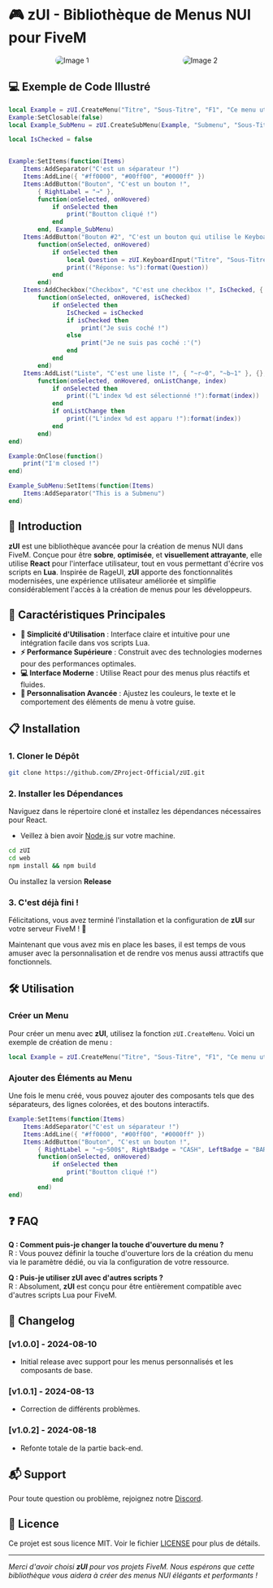 # 🎮 **zUI - Bibliothèque de Menus NUI pour FiveM**

<div style="display: flex; justify-content: space-around;">
    <img src="https://i.imgur.com/mU2HFdM.png" alt="Image 1" style="border-radius: 1.5em"/>
    <img src="https://i.imgur.com/AUC6xgB.png" alt="Image 2" style="border-radius: 1.5em"/>
</div>

## 💻 Exemple de Code Illustré

```lua
local Example = zUI.CreateMenu("Titre", "Sous-Titre", "F1", "Ce menu utilise le zUI.")
Example:SetClosable(false)
local Example_SubMenu = zUI.CreateSubMenu(Example, "Submenu", "Sous-Titre")

local IsChecked = false


Example:SetItems(function(Items)
    Items:AddSeparator("C'est un séparateur !")
    Items:AddLine({ "#ff0000", "#00ff00", "#0000ff" })
    Items:AddButton("Bouton", "C'est un bouton !",
        { RightLabel = "→" },
        function(onSelected, onHovered)
            if onSelected then
                print("Boutton cliqué !")
            end
        end, Example_SubMenu)
    Items:AddButton("Bouton #2", "C'est un bouton qui utilise le KeyboardInput !", { RightBadge = "CLOTHING_ICON_B" },
        function(onSelected, onHovered)
            if onSelected then
                local Question = zUI.KeyboardInput("Titre", "Sous-Titre", "PlaceHolder :)", 15)
                print(("Réponse: %s"):format(Question))
            end
        end)
    Items:AddCheckbox("Checkbox", "C'est une checkbox !", IsChecked, { Color = "#0000ff" },
        function(onSelected, onHovered, isChecked)
            if onSelected then
                IsChecked = isChecked
                if isChecked then
                    print("Je suis coché !")
                else
                    print("Je ne suis pas coché :'(")
                end
            end
        end)
    Items:AddList("Liste", "C'est une liste !", { "~r~0", "~b~1" }, {},
        function(onSelected, onHovered, onListChange, index)
            if onSelected then
                print(("L'index %d est sélectionné !"):format(index))
            end
            if onListChange then
                print(("L'index %d est apparu !"):format(index))
            end
        end)
end)

Example:OnClose(function()
    print("I'm closed !")
end)

Example_SubMenu:SetItems(function(Items)
    Items:AddSeparator("This is a Submenu")
end)
```

## 🚀 **Introduction**

**zUI** est une bibliothèque avancée pour la création de menus NUI dans FiveM. Conçue pour être **sobre**, **optimisée**, et **visuellement attrayante**, elle utilise **React** pour l'interface utilisateur, tout en vous permettant d'écrire vos scripts en **Lua**. Inspirée de RageUI, **zUI** apporte des fonctionnalités modernisées, une expérience utilisateur améliorée et simplifie considérablement l'accès à la création de menus pour les développeurs.

## 🌟 **Caractéristiques Principales**

- **🔧 Simplicité d'Utilisation** : Interface claire et intuitive pour une intégration facile dans vos scripts Lua.
- **⚡ Performance Supérieure** : Construit avec des technologies modernes pour des performances optimales.
- **💻 Interface Moderne** : Utilise React pour des menus plus réactifs et fluides.
- **🎨 Personnalisation Avancée** : Ajustez les couleurs, le texte et le comportement des éléments de menu à votre guise.

## 📋 **Installation**

### 1. Cloner le Dépôt

```bash
git clone https://github.com/ZProject-Official/zUI.git
```

### 2. Installer les Dépendances

Naviguez dans le répertoire cloné et installez les dépendances nécessaires pour React.

- Veillez à bien avoir [Node.js](https://nodejs.org/fr) sur votre machine.

```bash
cd zUI
cd web
npm install && npm build
```

Ou installez la version **Release**

### 3. C'est déjà fini !

Félicitations, vous avez terminé l'installation et la configuration de **zUI** sur votre serveur FiveM ! 🚀

Maintenant que vous avez mis en place les bases, il est temps de vous amuser avec la personnalisation et de rendre vos menus aussi attractifs que fonctionnels.

## 🛠️ **Utilisation**

### Créer un Menu

Pour créer un menu avec **zUI**, utilisez la fonction `zUI.CreateMenu`. Voici un exemple de création de menu :

```lua
local Example = zUI.CreateMenu("Titre", "Sous-Titre", "F1", "Ce menu utilise le zUI.", "Url de votre bannière")
```

### Ajouter des Éléments au Menu

Une fois le menu créé, vous pouvez ajouter des composants tels que des séparateurs, des lignes colorées, et des boutons interactifs.

```lua
Example:SetItems(function(Items)
    Items:AddSeparator("C'est un séparateur !")
    Items:AddLine({ "#ff0000", "#00ff00", "#0000ff" })
    Items:AddButton("Bouton", "C'est un bouton !",
        { RightLabel = "~g~500$", RightBadge = "CASH", LeftBadge = "BARBER_ICON_A" },
        function(onSelected, onHovered)
            if onSelected then
                print("Boutton cliqué !")
            end
        end)
end)
```

## ❓ **FAQ**

**Q : Comment puis-je changer la touche d'ouverture du menu ?**  
R : Vous pouvez définir la touche d'ouverture lors de la création du menu via le paramètre dédié, ou via la configuration de votre ressource.

**Q : Puis-je utiliser zUI avec d'autres scripts ?**  
R : Absolument, **zUI** est conçu pour être entièrement compatible avec d'autres scripts Lua pour FiveM.

## 📝 **Changelog**

### [v1.0.0] - 2024-08-10

- Initial release avec support pour les menus personnalisés et les composants de base.

### [v1.0.1] - 2024-08-13

- Correction de différents problèmes.

### [v1.0.2] - 2024-08-18

- Refonte totale de la partie back-end.

## 📬 **Support**

Pour toute question ou problème, rejoignez notre [Discord](https://discord.gg/ZGzmkMd4rs).

## 📜 **Licence**

Ce projet est sous licence MIT. Voir le fichier [LICENSE](LICENSE) pour plus de détails.

---

_Merci d'avoir choisi **zUI** pour vos projets FiveM. Nous espérons que cette bibliothèque vous aidera à créer des menus NUI élégants et performants !_
